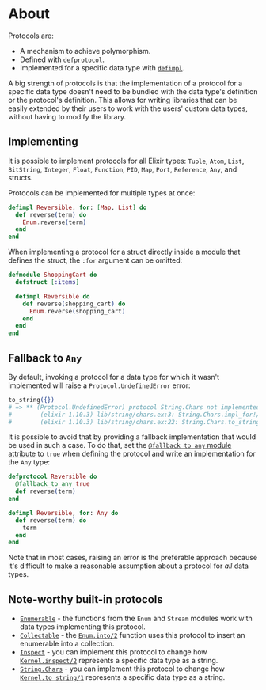 # About

Protocols are:

- A mechanism to achieve polymorphism.
- Defined with [`defprotocol`][defprotocol].
- Implemented for a specific data type with [`defimpl`][defimpl].

A big strength of protocols is that the implementation of a protocol for a specific data type doesn't need to be bundled with the data type's definition or the protocol's definition. This allows for writing libraries that can be easily extended by their users to work with the users' custom data types, without having to modify the library.

## Implementing

It is possible to implement protocols for all Elixir types: `Tuple`, `Atom`, `List`, `BitString`, `Integer`, `Float`, `Function`, `PID`, `Map`, `Port`, `Reference`, `Any`, and structs.

Protocols can be implemented for multiple types at once:

```elixir
defimpl Reversible, for: [Map, List] do
  def reverse(term) do
    Enum.reverse(term)
  end
end
```

When implementing a protocol for a struct directly inside a module that defines the struct, the `:for` argument can be omitted:

```elixir
defmodule ShoppingCart do
  defstruct [:items]

  defimpl Reversible do
    def reverse(shopping_cart) do
      Enum.reverse(shopping_cart)
    end
  end
end
```

## Fallback to `Any`

By default, invoking a protocol for a data type for which it wasn't implemented will raise a `Protocol.UndefinedError` error:

```elixir
to_string({})
# => ** (Protocol.UndefinedError) protocol String.Chars not implemented for {} of type Tuple
#        (elixir 1.10.3) lib/string/chars.ex:3: String.Chars.impl_for!/1
#        (elixir 1.10.3) lib/string/chars.ex:22: String.Chars.to_string/1
```

It is possible to avoid that by providing a fallback implementation that would be used in such a case. To do that, set the [`@fallback_to_any` module attribute][fallback-to-any] to `true` when defining the protocol and write an implementation for the `Any` type:

```elixir
defprotocol Reversible do
  @fallback_to_any true
  def reverse(term)
end

defimpl Reversible, for: Any do
  def reverse(term) do
    term
  end
end
```

Note that in most cases, raising an error is the preferable approach because it's difficult to make a reasonable assumption about a protocol for _all_ data types.

## Note-worthy built-in protocols

- [`Enumerable`][enumerable] - the functions from the `Enum` and `Stream` modules work with data types implementing this protocol.
- [`Collectable`][collectable] - the [`Enum.into/2`][enum-into] function uses this protocol to insert an enumerable into a collection.
- [`Inspect`][inspect] - you can implement this protocol to change how [`Kernel.inspect/2`][kernel-inspect] represents a specific data type as a string.
- [`String.Chars`][string-chars] - you can implement this protocol to change how [`Kernel.to_string/1`][kernel-to-string] represents a specific data type as a string.

[defprotocol]: https://hexdocs.pm/elixir/Kernel.html#defprotocol/2
[defimpl]: https://hexdocs.pm/elixir/Kernel.html#defimpl/3
[collectable]: https://hexdocs.pm/elixir/Collectable.html
[enumerable]: https://hexdocs.pm/elixir/Enumerable.html
[inspect]: https://hexdocs.pm/elixir/Inspect.html
[string-chars]: https://hexdocs.pm/elixir/String.Chars.html
[enum]: https://hexdocs.pm/elixir/Enum.html
[stream]: https://hexdocs.pm/elixir/Stream.html
[enum-into]: https://hexdocs.pm/elixir/Enum.html#into/2
[kernel-inspect]: https://hexdocs.pm/elixir/Kernel.html#inspect/2
[kernel-to-string]: https://hexdocs.pm/elixir/Kernel.html#to_string/1
[fallback-to-any]: https://hexdocs.pm/elixir/Protocol.html#module-fallback-to-any
